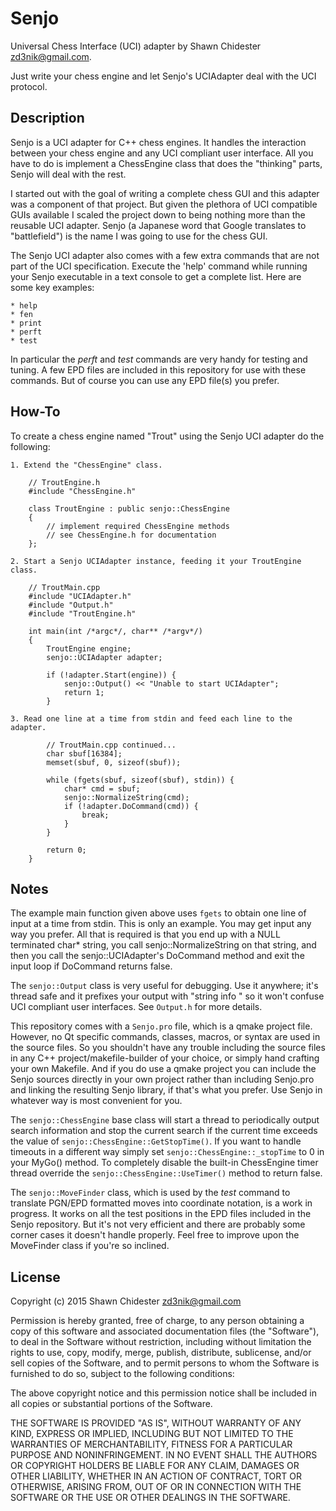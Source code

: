 Senjo
=====

Universal Chess Interface (UCI) adapter by Shawn Chidester <zd3nik@gmail.com>.

Just write your chess engine and let Senjo's UCIAdapter deal with the UCI protocol.

Description
-----------

Senjo is a UCI adapter for C++ chess engines.  It handles the interaction between your chess engine and any UCI compliant user interface.  All you have to do is implement a ChessEngine class that does the "thinking" parts, Senjo will deal with the rest.

I started out with the goal of writing a complete chess GUI and this adapter was a component of that project.  But given the plethora of UCI compatible GUIs available I scaled the project down to being nothing more than the reusable UCI adapter.  Senjo (a Japanese word that Google translates to "battlefield") is the name I was going to use for the chess GUI.

The Senjo UCI adapter also comes with a few extra commands that are not part of the UCI specification.  Execute the 'help' command while running your Senjo executable in a text console to get a complete list.  Here are some key examples:

    * help
    * fen
    * print
    * perft
    * test

In particular the *perft* and *test* commands are very handy for testing and tuning.  A few EPD files are included in this repository for use with these commands.  But of course you can use any EPD file(s) you prefer.

How-To
------

To create a chess engine named "Trout" using the Senjo UCI adapter do the following:

    1. Extend the "ChessEngine" class.

        // TroutEngine.h
        #include "ChessEngine.h"

        class TroutEngine : public senjo::ChessEngine
        {
            // implement required ChessEngine methods
            // see ChessEngine.h for documentation
        };

    2. Start a Senjo UCIAdapter instance, feeding it your TroutEngine class.

        // TroutMain.cpp
        #include "UCIAdapter.h"
        #include "Output.h"
        #include "TroutEngine.h"

        int main(int /*argc*/, char** /*argv*/)
        {
            TroutEngine engine;
            senjo::UCIAdapter adapter;

            if (!adapter.Start(engine)) {
                senjo::Output() << "Unable to start UCIAdapter";
                return 1;
            }

    3. Read one line at a time from stdin and feed each line to the adapter.

            // TroutMain.cpp continued...
            char sbuf[16384];
            memset(sbuf, 0, sizeof(sbuf));

            while (fgets(sbuf, sizeof(sbuf), stdin)) {
                char* cmd = sbuf;
                senjo::NormalizeString(cmd);
                if (!adapter.DoCommand(cmd)) {
                    break;
                }
            }

            return 0;
        }


Notes
-----

The example main function given above uses `fgets` to obtain one line of input at a time from stdin.  This is only an example.  You may get input any way you prefer.  All that is required is that you end up with a NULL terminated char* string, you call senjo::NormalizeString on that string, and then you call the senjo::UCIAdapter's DoCommand method and exit the input loop if DoCommand returns false.

The `senjo::Output` class is very useful for debugging.  Use it anywhere; it's thread safe and it prefixes your output with "string info " so it won't confuse UCI compliant user interfaces.  See `Output.h` for more details.

This repository comes with a `Senjo.pro` file, which is a qmake project file.  However, no Qt specific commands, classes, macros, or syntax are used in the source files.  So you shouldn't have any trouble including the source files in any C++ project/makefile-builder of your choice, or simply hand crafting your own Makefile.  And if you do use a qmake project you can include the Senjo sources directly in your own project rather than including Senjo.pro and linking the resulting Senjo library, if that's what you prefer.  Use Senjo in whatever way is most convenient for you.

The `senjo::ChessEngine` base class will start a thread to periodically output search information and stop the current search if the current time exceeds the value of `senjo::ChessEngine::GetStopTime()`.  If you want to handle timeouts in a different way simply set `senjo::ChessEngine::_stopTime` to 0 in your MyGo() method.  To completely disable the built-in ChessEngine timer thread override the `senjo::ChessEngine::UseTimer()` method to return false.

The `senjo::MoveFinder` class, which is used by the *test* command to translate PGN/EPD formatted moves into coordinate notation, is a work in progress.  It works on all the test positions in the EPD files included in the Senjo repository.  But it's not very efficient and there are probably some corner cases it doesn't handle properly.  Feel free to improve upon the MoveFinder class if you're so inclined.

License
-------

Copyright (c) 2015 Shawn Chidester <zd3nik@gmail.com>

Permission is hereby granted, free of charge, to any person obtaining a copy
of this software and associated documentation files (the "Software"), to deal
in the Software without restriction, including without limitation the rights
to use, copy, modify, merge, publish, distribute, sublicense, and/or sell
copies of the Software, and to permit persons to whom the Software is
furnished to do so, subject to the following conditions:

The above copyright notice and this permission notice shall be included in
all copies or substantial portions of the Software.

THE SOFTWARE IS PROVIDED "AS IS", WITHOUT WARRANTY OF ANY KIND, EXPRESS OR
IMPLIED, INCLUDING BUT NOT LIMITED TO THE WARRANTIES OF MERCHANTABILITY,
FITNESS FOR A PARTICULAR PURPOSE AND NONINFRINGEMENT. IN NO EVENT SHALL THE
AUTHORS OR COPYRIGHT HOLDERS BE LIABLE FOR ANY CLAIM, DAMAGES OR OTHER
LIABILITY, WHETHER IN AN ACTION OF CONTRACT, TORT OR OTHERWISE, ARISING FROM,
OUT OF OR IN CONNECTION WITH THE SOFTWARE OR THE USE OR OTHER DEALINGS IN
THE SOFTWARE.
